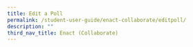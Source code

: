 ```yaml
---
title: Edit a Poll
permalink: /student-user-guide/enact-collaborate/editpoll/
description: ""
third_nav_title: Enact (Collaborate)
---
```

